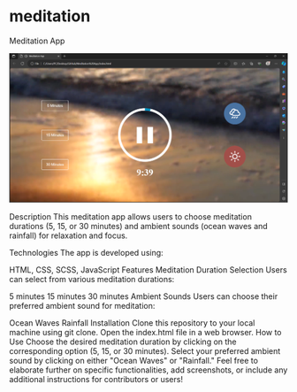 # meditation
Meditation App

![Design preview](./MeditationAppReadMe.png)


Description
This meditation app allows users to choose meditation durations (5, 15, or 30 minutes) and ambient sounds (ocean waves and rainfall) for relaxation and focus.

Technologies
The app is developed using:

HTML,
CSS,
SCSS,
JavaScript
Features
Meditation Duration Selection
Users can select from various meditation durations:

5 minutes
15 minutes
30 minutes
Ambient Sounds
Users can choose their preferred ambient sound for meditation:

Ocean Waves
Rainfall
Installation
Clone this repository to your local machine using git clone.
Open the index.html file in a web browser.
How to Use
Choose the desired meditation duration by clicking on the corresponding option (5, 15, or 30 minutes).
Select your preferred ambient sound by clicking on either "Ocean Waves" or "Rainfall."
Feel free to elaborate further on specific functionalities, add screenshots, or include any additional instructions for contributors or users!
